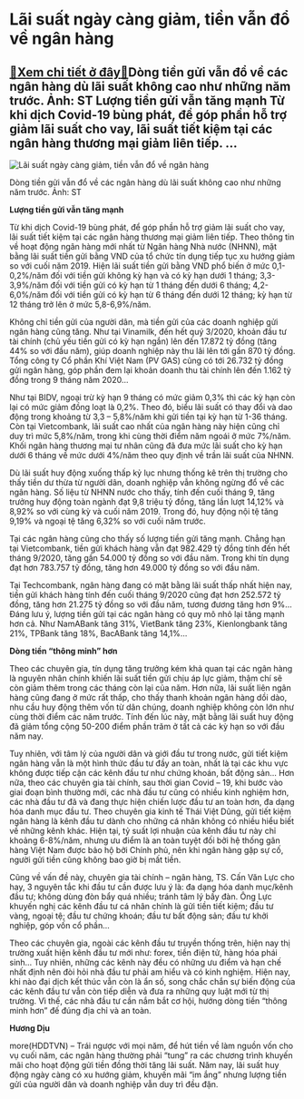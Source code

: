 Lãi suất ngày càng giảm, tiền vẫn đổ về ngân hàng
=================================================

[:gift:Xem chi tiết ở đây:gift:](https://hddtvn.com/lai-suat-ngay-cang-giam-tien-van-do-ve-ngan-hang/)Dòng tiền gửi vẫn đổ về các ngân hàng dù lãi suất không cao như những năm trước. Ảnh: ST Lượng tiền gửi vẫn tăng mạnh Từ khi dịch Covid-19 bùng phát, để góp phần hỗ trợ giảm lãi suất cho vay, lãi suất tiết kiệm tại các ngân hàng thương mại giảm liên tiếp. …
-----------------------------------------------------------------------------------------------------------------------------------------------------------------------------------------------------------------------------------------------------------------





![Lãi suất ngày càng giảm, tiền vẫn đổ về ngân hàng](https://hddtvn.com/wp-content/uploads/2021/01/2814_8-_2555_HDB3_2.jpg "Lãi suất ngày càng giảm, tiền vẫn đổ về ngân hàng")


Dòng tiền gửi vẫn đổ về các ngân hàng dù lãi suất không cao như những năm trước. Ảnh: ST



**Lượng tiền gửi vẫn tăng mạnh**


Từ khi dịch Covid-19 bùng phát, để góp phần hỗ trợ giảm lãi suất cho vay, lãi suất tiết kiệm tại các ngân hàng thương mại giảm liên tiếp. Theo thông tin về hoạt động ngân hàng mới nhất từ Ngân hàng Nhà nước (NHNN), mặt bằng lãi suất tiền gửi bằng VND của tổ chức tín dụng tiếp tục xu hướng giảm so với cuối năm 2019. Hiện lãi suất tiền gửi bằng VND phổ biến ở mức 0,1-0,2%/năm đối với tiền gửi không kỳ hạn và có kỳ hạn dưới 1 tháng; 3,3-3,9%/năm đối với tiền gửi có kỳ hạn từ 1 tháng đến dưới 6 tháng; 4,2-6,0%/năm đối với tiền gửi có kỳ hạn từ 6 tháng đến dưới 12 tháng; kỳ hạn từ 12 tháng trở lên ở mức 5,8-6,9%/năm.





Không chỉ tiền gửi của người dân, mà tiền gửi của các doanh nghiệp gửi ngân hàng cũng tăng. Như tại Vinamilk, đến hết quý 3/2020, khoản đầu tư tài chính (chủ yếu tiền gửi có kỳ hạn ngắn) lên đến 17.872 tỷ đồng (tăng 44% so với đầu năm), giúp doanh nghiệp này thu lãi lên tới gần 870 tỷ đồng. Tổng công ty Cổ phần Khí Việt Nam (PV GAS) cũng có tới 26.732 tỷ đồng gửi ngân hàng, góp phần đem lại khoản doanh thu tài chính lên đến 1.162 tỷ đồng trong 9 tháng năm 2020…



Như tại BIDV, ngoại trừ kỳ hạn 9 tháng có mức giảm 0,3% thì các kỳ hạn còn lại có mức giảm đồng loạt là 0,2%. Theo đó, biểu lãi suất có thay đổi và dao động trong khoảng từ 3,3 – 5,8%/năm khi gửi tiền tại kỳ hạn từ 1-36 tháng. Còn tại Vietcombank, lãi suất cao nhất của ngân hàng này hiện cũng chỉ duy trì mức 5,8%/năm, trong khi cùng thời điểm năm ngoái ở mức 7%/năm. Khối ngân hàng thương mại tư nhân cũng đã đưa mức lãi suất cho kỳ hạn dưới 6 tháng về mức dưới 4%/năm theo quy định về trần lãi suất của NHNN.


Dù lãi suất huy động xuống thấp kỷ lục nhưng thống kê trên thị trường cho thấy tiền dư thừa từ người dân, doanh nghiệp vẫn không ngừng đổ về các ngân hàng. Số liệu từ NHNN nước cho thấy, tính đến cuối tháng 9, tăng trưởng huy động toàn ngành đạt 9,8 triệu tỷ đồng, tăng lần lượt 14,12% và 8,92% so với cùng kỳ và cuối năm 2019. Trong đó, huy động nội tệ tăng 9,19% và ngoại tệ tăng 6,32% so với cuối năm trước.


Tại các ngân hàng cũng cho thấy số lượng tiền gửi tăng mạnh. Chẳng hạn tại Vietcombank, tiền gửi khách hàng vẫn đạt 982.429 tỷ đồng tính đến hết tháng 9/2020, tăng gần 54.000 tỷ đồng so với đầu năm. Trong khi tín dụng đạt hơn 783.757 tỷ đồng, tăng hơn 49.000 tỷ đồng so với đầu năm.


Tại Techcombank, ngân hàng đang có mặt bằng lãi suất thấp nhất hiện nay, tiền gửi khách hàng tính đến cuối tháng 9/2020 cũng đạt hơn 252.572 tỷ đồng, tăng hơn 21.275 tỷ đồng so với đầu năm, tương đương tăng hơn 9%… Đáng lưu ý, lượng tiền gửi tại các ngân hàng có quy mô nhỏ lại tăng mạnh hơn cả. Như NamABank tăng 31%, VietBank tăng 23%, Kienlongbank tăng 21%, TPBank tăng 18%, BacABank tăng 14,1%…


**Dòng tiền “thông minh” hơn**


Theo các chuyên gia, tín dụng tăng trưởng kém khả quan tại các ngân hàng là nguyên nhân chính khiến lãi suất tiền gửi chịu áp lực giảm, thậm chí sẽ còn giảm thêm trong các tháng còn lại của năm. Hơn nữa, lãi suất liên ngân hàng cũng đang ở mức rất thấp, cho thấy thanh khoản ngân hàng dồi dào, nhu cầu huy động thêm vốn từ dân chúng, doanh nghiệp không còn lớn như cùng thời điểm các năm trước. Tính đến lúc này, mặt bằng lãi suất huy động đã giảm tổng cộng 50-200 điểm phần trăm ở tất cả các kỳ hạn so với đầu năm nay.


Tuy nhiên, với tâm lý của người dân và giới đầu tư trong nước, gửi tiết kiệm ngân hàng vẫn là một hình thức đầu tư đầy an toàn, nhất là tại các khu vực không được tiếp cận các kênh đầu tư như chứng khoán, bất động sản… Hơn nữa, theo các chuyên gia tài chính, sau thời gian Covid – 19, khi bước vào giai đoạn bình thường mới, các nhà đầu tư cũng có nhiều kinh nghiệm hơn, các nhà đầu tư đã và đang thực hiện chiến lược đầu tư an toàn hơn, đa dạng hóa danh mục đầu tư. Theo chuyên gia kinh tế Thái Việt Dũng, gửi tiết kiệm ngân hàng là kênh đầu tư dành cho những cá nhân không có nhiều hiểu biết về những kênh khác. Hiện tại, tỷ suất lợi nhuận của kênh đầu tư này chỉ khoảng 6-8%/năm, nhưng ưu điểm là an toàn tuyệt đối bởi hệ thống gân hàng Việt Nam được bảo hộ bởi Chính phủ, nên khi ngân hàng gặp sự cố, người gửi tiền cũng không bao giờ bị mất tiền.


Cũng về vấn đề này, chuyên gia tài chính – ngân hàng, TS. Cấn Văn Lực cho hay, 3 nguyên tắc khi đầu tư cần được lưu ý là: đa dạng hóa danh mục/kênh đầu tư; không dùng đòn bẩy quá nhiều; tránh tâm lý bầy đàn. Ông Lực khuyến nghị các kênh đầu tư cá nhân chính là gửi tiền tiết kiệm; đầu tư vàng, ngoại tệ; đầu tư chứng khoán; đầu tư bất động sản; đầu tư khởi nghiệp, góp vốn cổ phần…


Theo các chuyên gia, ngoài các kênh đầu tư truyền thống trên, hiện nay thị trường xuất hiện kênh đầu tư mới như: forex, tiền điện tử, hàng hóa phái sinh… Tuy nhiên, những các kênh này đều có những ưu điểm và hạn chế nhất định nên đòi hỏi nhà đầu tư phải am hiểu và có kinh nghiệm. Hiện nay, khi nào đại dịch kết thúc vẫn còn là ẩn số, song chắc chắn sự biến động của các kênh đầu tư vẫn còn tiếp diễn và đưa ra những quy luật mới từ thị trường. Vì thế, các nhà đầu tư cần nắm bắt cơ hội, hướng dòng tiền “thông minh hơn” đế đúng địa chỉ và an toàn.




**Hương Dịu**



more(HDDTVN) – Trái ngược với mọi năm, để hút tiền về làm nguồn vốn cho vụ cuối năm, các ngân hàng thường phải “tung” ra các chương trình khuyến mãi cho hoạt động gửi tiền đồng thời tăng lãi suất. Năm nay, lãi suất huy động ngày càng có xu hướng giảm, khuyến mãi “im ắng” nhưng lượng tiền gửi của người dân và doanh nghiệp vẫn duy trì đều đặn.

